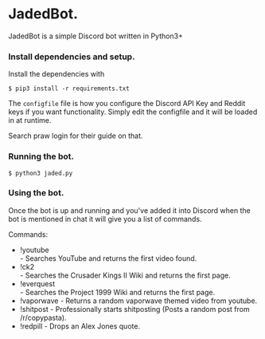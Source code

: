 # JadedBot.
JadedBot is a simple Discord bot written in Python3+

### Install dependencies and setup.
Install the dependencies with

`$ pip3 install -r requirements.txt`

The `configfile` file is how you configure the Discord API Key and Reddit keys if you want functionality.
Simply edit the configfile and it will be loaded in at runtime.

Search praw login for their guide on that.

### Running the bot.
`$ python3 jaded.py`

### Using the bot.

Once the bot is up and running and you've added it into Discord when the bot is mentioned in chat it will give you a list of commands.

Commands:
- !youtube <search> - Searches YouTube and returns the first video found.
- !ck2 <search> - Searches the Crusader Kings II Wiki and returns the first page.
- !everquest <search> - Searches the Project 1999 Wiki and returns the first page. 
- !vaporwave - Returns a random vaporwave themed video from youtube.
- !shitpost - Professionally starts shitposting (Posts a random post from /r/copypasta).
- !redpill - Drops an Alex Jones quote.
